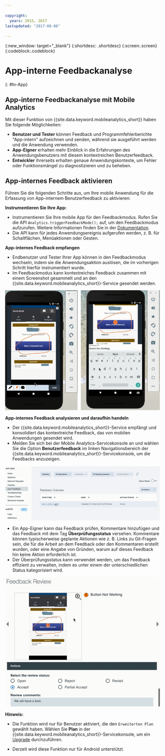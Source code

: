 ```yaml
---

copyright:
  years: 2015, 2017
lastupdated: "2017-08-06"

---
```

{:new_window: target="_blank"}
{:shortdesc: .shortdesc}
{:screen:.screen}
{:codeblock:.codeblock}

# App-interne Feedbackanalyse
{: #In-App}

## App-interne Feedbackanalyse mit Mobile Analytics

Mit dieser Funktion von {{site.data.keyword.mobileanalytics_short}} haben Sie folgende Möglichkeiten: 

- **Benutzer und Tester** können Feedback und Programmfehlerberichte "App-intern" aufzeichnen und senden, während sie ausgeführt werden und die Anwendung verwenden.
- **App-Eigner** erhalten mehr Einblick in die Erfahrungen des Anwendungsbenutzers mit diesem kontextreichen Benutzerfeedback.
- **Entwickler** ihrerseits erhalten genaue Anwendungskontexte, um Fehler oder Funktionsmängel zu diagnostizieren und zu beheben.


## App-internes Feedback aktivieren

Führen Sie die folgenden Schritte aus, um Ihre mobile Anwendung für die Erfassung von App-internem Benutzerfeedback zu aktivieren:

**Instrumentieren Sie Ihre App:**

 - Instrumentieren Sie Ihre mobile App für den Feedbackmodus. Rufen Sie die API `Analytics.triggerFeedbackMode();` auf, um den Feedbackmodus aufzurufen. Weitere Informationen finden Sie in der [Dokumentation](/docs/services/mobileanalytics/sdk.html).
 - Die API kann für jedes Anwendungsereignis aufgerufen werden, z. B. für Schaltflächen, Menüaktionen oder Gesten. 
 
**App-internes Feedback empfangen**

 - Endbenutzer und Tester Ihrer App können in den Feedbackmodus wechseln, indem sie die Anwendungsaktion auslösen, die im vorherigen Schritt hierfür instrumentiert wurde.
 - Im Feedbackmodus kann kontextreiches Feedback zusammen mit einem Screenshot gesammelt und an den {{site.data.keyword.mobileanalytics_short}}-Service gesendet werden.

![erfassen und senden](images/in_app_capture.png)

**App-internes Feedback analysieren und daraufhin handeln**

 - Der {{site.data.keyword.mobileanalytics_short}}-Service empfängt und konsolidiert das kontextreiche Feedback, das von mobilen Anwendungen gesendet wird.
 - Melden Sie sich bei der Mobile Analytics-Servicekonsole an und wählen Sie die Option **Benutzerfeedback** im linken Navigationsbereich der {{site.data.keyword.mobileanalytics_short}}-Servicekonsole, um die Feedbacks anzuzeigen.

![Feedback](images/in_app_user_feedback.png)
 
 - Ein App-Eigner kann das Feedback prüfen, Kommentare hinzufügen und das Feedback mit dem Tag **Überprüfungsstatus** versehen. Kommentare können typischerweise geplante Aktionen wie z. B. Links zu Git-Fragen sein, die für die Arbeit an dem Feedback oder den Kommentaren erstellt wurden, oder eine Angabe von Gründen, warum auf dieses Feedback hin keine Aktion erforderlich ist.   
 - Der Überprüfungsstatus kann verwendet werden, um das Feedback effizient zu verwalten, indem es unter einem der unterschiedlichen Status kategorisiert wird.

![Feedback prüfen](images/in_app_review_feedback.png) 

**Hinweis:**

 - Die Funktion wird nur für Benutzer aktiviert, die den `Erweiterten Plan` gewählt haben. Wählen Sie **Plan** in der {{site.data.keyword.mobileanalytics_short}}-Servicekonsole, um ein [Upgrade](https://console-tok02-red.cdn.s-bluemix.net/docs/account/change-plan.html#changing) durchzuführen.

 - Derzeit wird diese Funktion nur für Android unterstützt.








